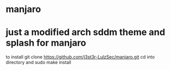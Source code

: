 # manjaro
# just a modified arch sddm theme and splash for manjaro
to install
git clone https://github.com/j3st3r-LulzSec/manjaro.git
cd into directory and 
sudo make install
